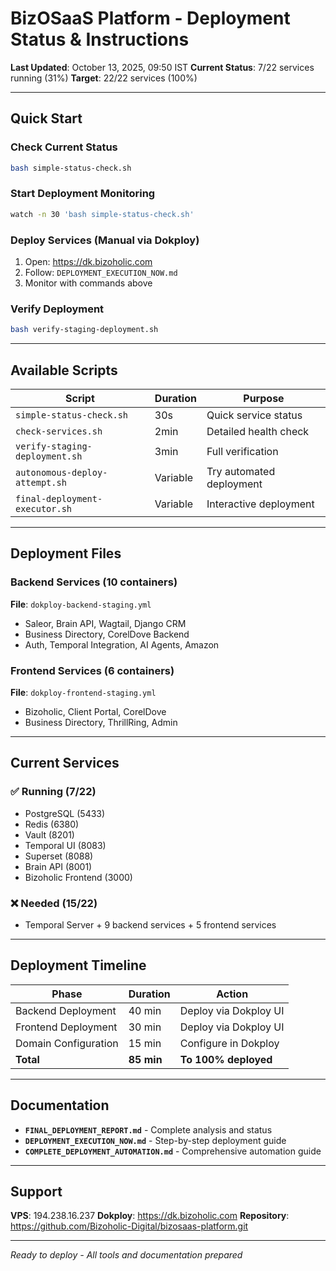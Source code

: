 # BizOSaaS Platform - Deployment Status & Instructions

**Last Updated**: October 13, 2025, 09:50 IST
**Current Status**: 7/22 services running (31%)
**Target**: 22/22 services (100%)

---

## Quick Start

### Check Current Status
```bash
bash simple-status-check.sh
```

### Start Deployment Monitoring
```bash
watch -n 30 'bash simple-status-check.sh'
```

### Deploy Services (Manual via Dokploy)
1. Open: https://dk.bizoholic.com
2. Follow: `DEPLOYMENT_EXECUTION_NOW.md`
3. Monitor with commands above

### Verify Deployment
```bash
bash verify-staging-deployment.sh
```

---

## Available Scripts

| Script | Duration | Purpose |
|--------|----------|---------|
| `simple-status-check.sh` | 30s | Quick service status |
| `check-services.sh` | 2min | Detailed health check |
| `verify-staging-deployment.sh` | 3min | Full verification |
| `autonomous-deploy-attempt.sh` | Variable | Try automated deployment |
| `final-deployment-executor.sh` | Variable | Interactive deployment |

---

## Deployment Files

### Backend Services (10 containers)
**File**: `dokploy-backend-staging.yml`
- Saleor, Brain API, Wagtail, Django CRM
- Business Directory, CorelDove Backend
- Auth, Temporal Integration, AI Agents, Amazon

### Frontend Services (6 containers)
**File**: `dokploy-frontend-staging.yml`
- Bizoholic, Client Portal, CorelDove
- Business Directory, ThrillRing, Admin

---

## Current Services

### ✅ Running (7/22)
- PostgreSQL (5433)
- Redis (6380)
- Vault (8201)
- Temporal UI (8083)
- Superset (8088)
- Brain API (8001)
- Bizoholic Frontend (3000)

### ❌ Needed (15/22)
- Temporal Server + 9 backend services + 5 frontend services

---

## Deployment Timeline

| Phase | Duration | Action |
|-------|----------|--------|
| Backend Deployment | 40 min | Deploy via Dokploy UI |
| Frontend Deployment | 30 min | Deploy via Dokploy UI |
| Domain Configuration | 15 min | Configure in Dokploy |
| **Total** | **85 min** | **To 100% deployed** |

---

## Documentation

- **`FINAL_DEPLOYMENT_REPORT.md`** - Complete analysis and status
- **`DEPLOYMENT_EXECUTION_NOW.md`** - Step-by-step deployment guide
- **`COMPLETE_DEPLOYMENT_AUTOMATION.md`** - Comprehensive automation guide

---

## Support

**VPS**: 194.238.16.237
**Dokploy**: https://dk.bizoholic.com
**Repository**: https://github.com/Bizoholic-Digital/bizosaas-platform.git

---

*Ready to deploy - All tools and documentation prepared*

